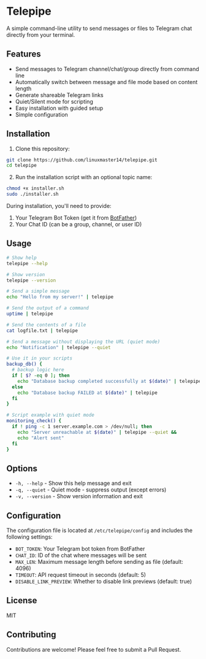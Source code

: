 # Telepipe

A simple command-line utility to send messages or files to Telegram chat directly from your terminal.

## Features

- Send messages to Telegram channel/chat/group directly from command line
- Automatically switch between message and file mode based on content length
- Generate shareable Telegram links
- Quiet/Silent mode for scripting
- Easy installation with guided setup
- Simple configuration

## Installation

1. Clone this repository:

```bash
git clone https://github.com/linuxmaster14/telepipe.git
cd telepipe
```

2. Run the installation script with an optional topic name:

```bash
chmod +x installer.sh
sudo ./installer.sh
```

During installation, you'll need to provide:
1. Your Telegram Bot Token (get it from [BotFather](https://t.me/botfather))
2. Your Chat ID (can be a group, channel, or user ID)

## Usage

```bash
# Show help
telepipe --help

# Show version
telepipe --version

# Send a simple message
echo "Hello from my server!" | telepipe

# Send the output of a command
uptime | telepipe

# Send the contents of a file
cat logfile.txt | telepipe

# Send a message without displaying the URL (quiet mode)
echo "Notification" | telepipe --quiet

# Use it in your scripts
backup_db() {
  # backup logic here
  if [ $? -eq 0 ]; then
    echo "Database backup completed successfully at $(date)" | telepipe
  else
    echo "Database backup FAILED at $(date)" | telepipe
  fi
}

# Script example with quiet mode
monitoring_check() {
  if ! ping -c 1 server.example.com > /dev/null; then
    echo "Server unreachable at $(date)" | telepipe --quiet && 
    echo "Alert sent"
  fi
}
```

## Options

- `-h, --help` - Show this help message and exit
- `-q, --quiet` - Quiet mode - suppress output (except errors)
- `-v, --version` - Show version information and exit

## Configuration

The configuration file is located at `/etc/telepipe/config` and includes the following settings:

- `BOT_TOKEN`: Your Telegram bot token from BotFather
- `CHAT_ID`: ID of the chat where messages will be sent
- `MAX_LEN`: Maximum message length before sending as file (default: 4096)
- `TIMEOUT`: API request timeout in seconds (default: 5)
- `DISABLE_LINK_PREVIEW`: Whether to disable link previews (default: true)

## License

MIT

## Contributing

Contributions are welcome! Please feel free to submit a Pull Request.